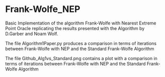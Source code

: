 # Frank-Wolfe_NEP
Basic Implementation of the algorithm Frank-Wolfe with Nearest Extreme Point Oracle replicating the results presented with the Algorithm by D.Garber and Noam Wolf.

The file Algorithm1Paper.py produces a comparison  in terms of iterations between Frank-Wolfe with NEP and the Standard Frank-Wolfe Algorithm

The file Github_Alg1vs_Standard.png contains a plot with a comparison in terms of iterations between Frank-Wolfe with NEP and the Standard Frank-Wolfe Algorithm 
